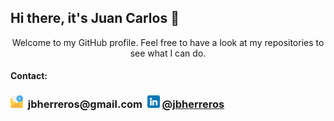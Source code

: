## Hi there, it's Juan Carlos 👋
<p align="center">
Welcome to my GitHub profile. Feel free to have a look at my repositories to see what I can do. 


#### Contact:
<h3><img src="email.png" width="20" height="20"> &nbsp;jbherreros@gmail.com&nbsp;
<img src="linkedin.png" width="20" height="20"> <a href="https://www.linkedin.com/in/jbherreros/"> @jbherreros</a></h3>
</p>
